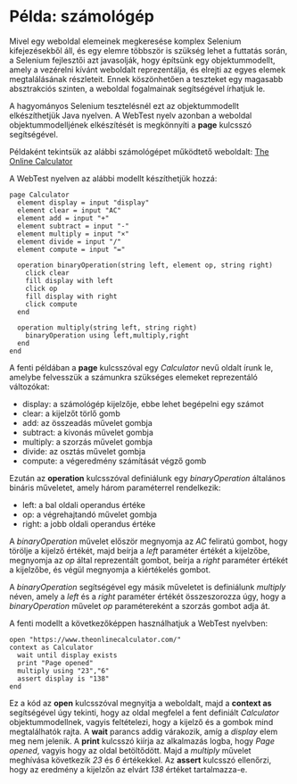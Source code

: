 # Példa: számológép

Mivel egy weboldal elemeinek megkeresése komplex Selenium kifejezésekből áll, és egy elemre többször is szükség lehet a futtatás során, a Selenium fejlesztői azt javasolják, hogy építsünk egy objektummodellt, amely a vezérelni kívánt weboldalt reprezentálja, és elrejti az egyes elemek megtalálásának részleteit. Ennek köszönhetően a teszteket egy magasabb absztrakciós szinten, a weboldal fogalmainak segítségével írhatjuk le.

A hagyományos Selenium tesztelésnél ezt az objektummodellt elkészíthetjük Java nyelven. A WebTest nyelv azonban a weboldal objektummodelljének elkészítését is megkönnyíti a **page** kulcsszó segítségével.

Példaként tekintsük az alábbi számológépet működtető weboldalt: [The Online Calculator](https://www.theonlinecalculator.com/)

A WebTest nyelven az alábbi modellt készíthetjük hozzá:

```
page Calculator
  element display = input "display"
  element clear = input "AC"
  element add = input "+"
  element subtract = input "-"
  element multiply = input "×"
  element divide = input "/"
  element compute = input "="
  
  operation binaryOperation(string left, element op, string right)
    click clear
    fill display with left
    click op
    fill display with right
    click compute
  end
  
  operation multiply(string left, string right)
    binaryOperation using left,multiply,right
  end
end
```

A fenti példában a **page** kulcsszóval egy *Calculator* nevű oldalt írunk le, amelybe felvesszük a számunkra szükséges elemeket reprezentáló változókat:

* display: a számológép kijelzője, ebbe lehet begépelni egy számot
* clear: a kijelzőt törlő gomb
* add: az összeadás művelet gombja
* subtract: a kivonás művelet gombja
* multiply: a szorzás művelet gombja
* divide: az osztás művelet gombja
* compute: a végeredmény számítását végző gomb

Ezután az **operation** kulcsszóval definiálunk egy *binaryOperation* általános bináris műveletet, amely három paraméterrel rendelkezik:

* left: a bal oldali operandus értéke
* op: a végrehajtandó művelet gombja
* right: a jobb oldali operandus értéke

A *binaryOperation* művelet először megnyomja az *AC* feliratú gombot, hogy törölje a kijelző értékét, majd beírja a *left* paraméter értékét a kijelzőbe, megnyomja az *op* által reprezentált gombot, beírja a *right* paraméter értékét a kijelzőbe, és végül megnyomja a kiértékelés gombot.

A *binaryOperation* segítségével egy másik műveletet is definiálunk *multiply* néven, amely a *left* és a *right* paraméter értékét összeszorozza úgy, hogy a *binaryOperation* művelet *op* paramétereként a szorzás gombot adja át.

A fenti modellt a következőképpen használhatjuk a WebTest nyelvben:

```
open "https://www.theonlinecalculator.com/"
context as Calculator
  wait until display exists
  print "Page opened"
  multiply using "23","6"
  assert display is "138"
end
```

Ez a kód az **open** kulcsszóval megnyitja a weboldalt, majd a **context as** segítségével úgy tekinti, hogy az oldal megfelel a fent definiált *Calculator* objektummodellnek, vagyis feltételezi, hogy a kijelző és a gombok mind megtalálhatók rajta. A **wait** parancs addig várakozik, amíg a *display* elem meg nem jelenik. A **print** kulcsszó kiírja az alkalmazás logba, hogy *Page opened*, vagyis hogy az oldal betöltődött. Majd a *multiply* művelet meghívása következik *23* és *6* értékekkel. Az **assert** kulcsszó ellenőrzi, hogy az eredmény a kijelzőn az elvárt *138* értéket tartalmazza-e.
